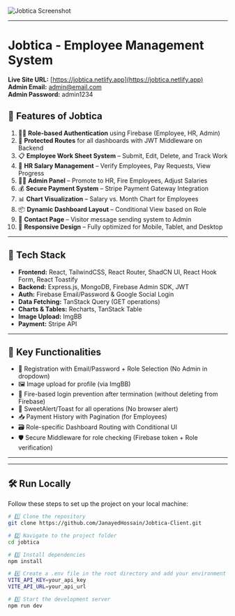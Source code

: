 
![Jobtica Screenshot](https://i.ibb.co/ZRs8j7t8/Screenshot-253.png)

---
# Jobtica - Employee Management System

**Live Site URL:** [https://jobtica.netlify.app](https://jobtica.netlify.app)  
**Admin Email:** admin@email.com  
**Admin Password:** admin1234


## 🌟 Features of Jobtica

1. 🧑‍💼 **Role-based Authentication** using Firebase (Employee, HR, Admin)
2. 🔐 **Protected Routes** for all dashboards with JWT Middleware on Backend
3. 📋 **Employee Work Sheet System** – Submit, Edit, Delete, and Track Work
4. 💸 **HR Salary Management** – Verify Employees, Pay Requests, View Progress
5. 🧑‍💻 **Admin Panel** – Promote to HR, Fire Employees, Adjust Salaries
6. 💰 **Secure Payment System** – Stripe Payment Gateway Integration
7. 📊 **Chart Visualization** – Salary vs. Month Chart for Employees
8. 📦 **Dynamic Dashboard Layout** – Conditional View based on Role
9. 📨 **Contact Page** – Visitor message sending system to Admin
10. 🧠 **Responsive Design** – Fully optimized for Mobile, Tablet, and Desktop

---

## 🚀 Tech Stack

- **Frontend:** React, TailwindCSS, React Router, ShadCN UI, React Hook Form, React Toastify
- **Backend:** Express.js, MongoDB, Firebase Admin SDK, JWT
- **Auth:** Firebase Email/Password & Google Social Login
- **Data Fetching:** TanStack Query (GET operations)
- **Charts & Tables:** Recharts, TanStack Table
- **Image Upload:** ImgBB
- **Payment:** Stripe API

---

## 🧾 Key Functionalities

- 🧾 Registration with Email/Password + Role Selection (No Admin in dropdown)
- 🖼️ Image upload for profile (via ImgBB)
- 📂 Fire-based login prevention after termination (without deleting from Firebase)
- 🧾 SweetAlert/Toast for all operations (No browser alert)
- 📥 Payment History with Pagination (for Employees)
- 🗃️ Role-specific Dashboard Routing with Conditional UI
- 🛡️ Secure Middleware for role checking (Firebase token + Role verification)

---

---

## 🛠️ Run Locally

Follow these steps to set up the project on your local machine:

```bash
# 1️⃣ Clone the repository
git clone https://github.com/JanayedHossain/Jobtica-Client.git

# 2️⃣ Navigate to the project folder
cd jobtica

# 3️⃣ Install dependencies
npm install

# 4️⃣ Create a .env file in the root directory and add your environment variables
VITE_API_KEY=your_api_key
VITE_API_URL=your_api_url

# 5️⃣ Start the development server
npm run dev
